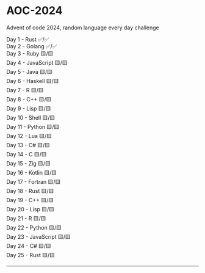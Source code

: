 # AOC-2024
Advent of code 2024, random language every day challenge

Day 1 - Rust ✅/✅  
Day 2 - Golang ✅/✅  
Day 3 - Ruby 🟨/🟨  
Day 4 - JavaScript 🟨/🟨  
Day 5 - Java 🟨/🟨  
Day 6 - Haskell 🟨/🟨  
Day 7 - R 🟨/🟨  
Day 8 - C++ 🟨/🟨  
Day 9 - Lisp 🟨/🟨  
Day 10 - Shell 🟨/🟨  
Day 11 - Python 🟨/🟨  
Day 12 - Lua 🟨/🟨  
Day 13 - C# 🟨/🟨  
Day 14 - C 🟨/🟨  
Day 15 - Zig 🟨/🟨  
Day 16 - Kotlin 🟨/🟨  
Day 17 - Fortran 🟨/🟨  
Day 18 - Rust 🟨/🟨  
Day 19 - C++ 🟨/🟨  
Day 20 - Lisp 🟨/🟨  
Day 21 - R 🟨/🟨  
Day 22 - Python 🟨/🟨  
Day 23 - JavaScript 🟨/🟨    
Day 24 - C# 🟨/🟨  
Day 25 - Rust 🟨/🟨  

------------------------------------------------

